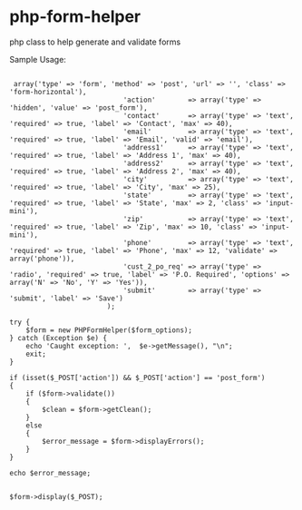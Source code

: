 php-form-helper
===============

php class to help generate and validate forms

Sample Usage:

<pre><code>
<?php
session_start();
include('php-form-helper.php');
$error_message = '';

$form_options = array 	(	'test_form'		=> array('type' => 'form', 'method' => 'post', 'url' => '', 'class' => 'form-horizontal'),
							'action'		=> array('type' => 'hidden', 'value' => 'post_form'),
							'contact'		=> array('type' => 'text', 'required' => true, 'label' => 'Contact', 'max' => 40),
							'email'			=> array('type' => 'text', 'required' => true, 'label' => 'Email', 'valid' => 'email'),
							'address1'		=> array('type' => 'text', 'required' => true, 'label' => 'Address 1', 'max' => 40),
							'address2'		=> array('type' => 'text', 'required' => true, 'label' => 'Address 2', 'max' => 40),
							'city'			=> array('type' => 'text', 'required' => true, 'label' => 'City', 'max' => 25),
							'state'			=> array('type' => 'text', 'required' => true, 'label' => 'State', 'max' => 2, 'class' => 'input-mini'),
							'zip'			=> array('type' => 'text', 'required' => true, 'label' => 'Zip', 'max' => 10, 'class' => 'input-mini'),
							'phone'			=> array('type' => 'text', 'required' => true, 'label' => 'Phone', 'max' => 12, 'validate' => array('phone')),
							'cust_2_po_req'	=> array('type' => 'radio', 'required' => true, 'label' => 'P.O. Required', 'options' => array('N' => 'No', 'Y' => 'Yes')),
							'submit'		=> array('type' => 'submit', 'label' => 'Save')
						);

try {
    $form = new PHPFormHelper($form_options);
} catch (Exception $e) {
    echo 'Caught exception: ',  $e->getMessage(), "\n";
    exit;
}

if (isset($_POST['action']) && $_POST['action'] == 'post_form')
{
	if ($form->validate())
	{
		$clean = $form->getClean();
	}
	else
	{
		$error_message = $form->displayErrors();
	}
}

echo $error_message;


$form->display($_POST);
</code></pre>
